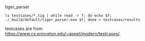 tiger\_parser

`ls testcases/*.tig | while read -r f; do echo $f; ./_build/default/tiger_parser.exe $f; done > testcases/results`

testcases are from <https://www.cs.princeton.edu/~appel/modern/testcases/>.
